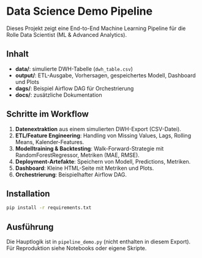 # Data Science Demo Pipeline

Dieses Projekt zeigt eine End-to-End Machine Learning Pipeline für die Rolle Data Scientist (ML & Advanced Analytics).

## Inhalt

- **data/**: simulierte DWH-Tabelle (`dwh_table.csv`)
- **output/**: ETL-Ausgabe, Vorhersagen, gespeichertes Modell, Dashboard und Plots
- **dags/**: Beispiel Airflow DAG für Orchestrierung
- **docs/**: zusätzliche Dokumentation

## Schritte im Workflow

1. **Datenextraktion** aus einem simulierten DWH-Export (CSV-Datei).
2. **ETL/Feature Engineering**: Handling von Missing Values, Lags, Rolling Means, Kalender-Features.
3. **Modelltraining & Backtesting**: Walk-Forward-Strategie mit RandomForestRegressor, Metriken (MAE, RMSE).
4. **Deployment-Artefakte**: Speichern von Modell, Predictions, Metriken.
5. **Dashboard**: Kleine HTML-Seite mit Metriken und Plots.
6. **Orchestrierung**: Beispielhafter Airflow DAG.

## Installation

```bash
pip install -r requirements.txt
```

## Ausführung

Die Hauptlogik ist in `pipeline_demo.py` (nicht enthalten in diesem Export). Für Reproduktion siehe Notebooks oder eigene Skripte.

